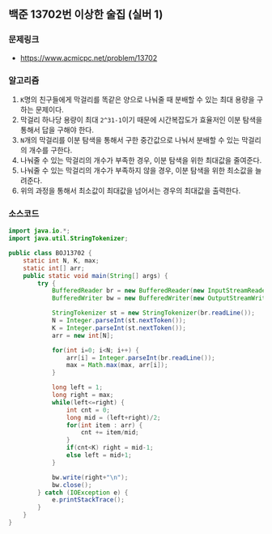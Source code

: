 ## 백준 13702번 이상한 술집 (실버 1)
### 문제링크
- https://www.acmicpc.net/problem/13702

### 알고리즘
1. `K`명의 친구들에게 막걸리를 똑같은 양으로 나눠줄 때 분배할 수 있는 최대 용량을 구하는 문제이다.
2. 막걸리 하나당 용량이 최대 `2^31-1`이기 때문에 시간복잡도가 효율저인 이분 탐색을 통해서 답을 구해야 한다.
3. `N`개의 막걸리를 이분 탐색을 통해서 구한 중간값으로 나눠서 분배할 수 있는 막걸리의 개수를 구한다.
4. 나눠줄 수 있는 막걸리의 개수가 부족한 경우, 이분 탐색을 위한 최대값을 줄여준다.
5. 나눠줄 수 있는 막걸리의 개수가 부족하지 않을 경우, 이분 탐색을 위한 최소값을 늘려준다.
6. 위의 과정을 통해서 최소값이 최대값을 넘어서는 경우의 최대값을 출력한다.

### 소스코드
```java
import java.io.*;
import java.util.StringTokenizer;

public class BOJ13702 {
    static int N, K, max;
    static int[] arr;
    public static void main(String[] args) {
        try {
            BufferedReader br = new BufferedReader(new InputStreamReader(System.in));
            BufferedWriter bw = new BufferedWriter(new OutputStreamWriter(System.out));

            StringTokenizer st = new StringTokenizer(br.readLine());
            N = Integer.parseInt(st.nextToken());
            K = Integer.parseInt(st.nextToken());
            arr = new int[N];

            for(int i=0; i<N; i++) {
                arr[i] = Integer.parseInt(br.readLine());
                max = Math.max(max, arr[i]);
            }

            long left = 1;
            long right = max;
            while(left<=right) {
                int cnt = 0;
                long mid = (left+right)/2;
                for(int item : arr) {
                    cnt += item/mid;
                }
                if(cnt<K) right = mid-1;
                else left = mid+1;
            }

            bw.write(right+"\n");
            bw.close();
        } catch (IOException e) {
            e.printStackTrace();
        }
    }
}
```